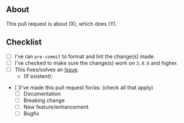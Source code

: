 ## About

This pull request is about (X), which does (Y).

## Checklist

- [ ] I've ran `pre-commit` to format and lint the change(s) made.
- [ ] I've checked to make sure the change(s) work on `3.8.6` and higher.
- [ ] This fixes/solves an [Issue](https://github.com/goverfl0w/discord-interactions/issues).
  - (If existent):
- [ ]I've made this pull request for/as: (check all that apply)
  - [ ] Documentation
  - [ ] Breaking change
  - [ ] New feature/enhancement
  - [ ] Bugfix
